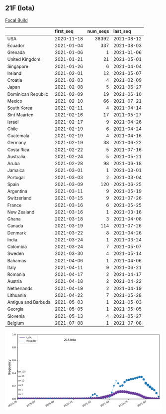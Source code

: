

## 21F (Iota)
[Focal Build](https://nextstrain.org/groups/neherlab/ncov/21F.Iota?c=gt-S_484)

|                     | first_seq   |   num_seqs | last_seq   |
|:--------------------|:------------|-----------:|:-----------|
| USA                 | 2020-11-18  |      38392 | 2021-08-12 |
| Ecuador             | 2021-01-04  |        337 | 2021-08-03 |
| Grenada             | 2021-01-06  |          1 | 2021-01-06 |
| United Kingdom      | 2021-01-21  |         21 | 2021-05-01 |
| Singapore           | 2021-01-26  |          6 | 2021-04-04 |
| Ireland             | 2021-02-01  |         12 | 2021-05-07 |
| Croatia             | 2021-02-03  |          4 | 2021-02-09 |
| Japan               | 2021-02-08  |          5 | 2021-06-27 |
| Dominican Republic  | 2021-02-09  |         19 | 2021-06-10 |
| Mexico              | 2021-02-10  |         66 | 2021-07-21 |
| South Korea         | 2021-02-11  |          4 | 2021-04-14 |
| Sint Maarten        | 2021-02-16  |         17 | 2021-05-27 |
| Israel              | 2021-02-17  |          9 | 2021-04-26 |
| Chile               | 2021-02-19  |          6 | 2021-04-24 |
| Guatemala           | 2021-02-19  |          4 | 2021-04-16 |
| Germany             | 2021-02-19  |         38 | 2021-06-22 |
| Costa Rica          | 2021-02-22  |          5 | 2021-07-16 |
| Australia           | 2021-02-24  |          5 | 2021-05-21 |
| Aruba               | 2021-02-28  |         98 | 2021-06-18 |
| Jamaica             | 2021-03-01  |          1 | 2021-03-01 |
| Portugal            | 2021-03-03  |          2 | 2021-03-04 |
| Spain               | 2021-03-09  |        120 | 2021-06-25 |
| Argentina           | 2021-03-11  |          9 | 2021-05-19 |
| Switzerland         | 2021-03-15  |          9 | 2021-07-26 |
| France              | 2021-03-16  |          6 | 2021-05-25 |
| New Zealand         | 2021-03-16  |          1 | 2021-03-16 |
| Ghana               | 2021-03-18  |          3 | 2021-04-08 |
| Canada              | 2021-03-19  |        114 | 2021-07-26 |
| Denmark             | 2021-03-22  |          8 | 2021-04-26 |
| India               | 2021-03-24  |          1 | 2021-03-24 |
| Colombia            | 2021-03-24  |          7 | 2021-05-07 |
| Sweden              | 2021-03-30  |          4 | 2021-05-14 |
| Bahamas             | 2021-04-06  |          1 | 2021-04-06 |
| Italy               | 2021-04-11  |          9 | 2021-06-21 |
| Romania             | 2021-04-17  |          2 | 2021-04-17 |
| Austria             | 2021-04-18  |          2 | 2021-04-22 |
| Netherlands         | 2021-04-19  |          2 | 2021-04-19 |
| Lithuania           | 2021-04-22  |          7 | 2021-05-28 |
| Antigua and Barbuda | 2021-05-03  |          1 | 2021-05-03 |
| Georgia             | 2021-05-05  |          1 | 2021-05-05 |
| Slovenia            | 2021-05-13  |          4 | 2021-05-27 |
| Belgium             | 2021-07-08  |          1 | 2021-07-08 |

![Overall trends 21F.Iota](/overall_trends_figures/overall_trends_21F.Iota.png)